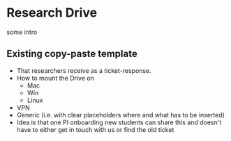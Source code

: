# Research Drive
some intro

## Existing copy-paste template

- That researchers receive as a ticket-response.
- How to mount the Drive on
  - Mac
  - Win
  - Linux
- VPN
- Generic (i.e. with clear placeholders where and what has to be inserted)
- Idea is that one PI onboarding new students can share this and doesn't have to either get in touch with us or find the old ticket

